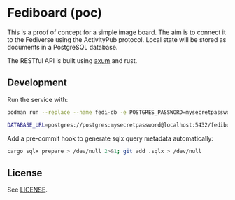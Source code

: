 # Fediboard (poc)

 This is a proof of concept for a simple image board. The aim is to connect it to the Fediverse using the ActivityPub protocol. Local state will be stored as documents in a PostgreSQL database.

 The RESTful API is built using [axum](https://github.com/tokio-rs/axum) and rust.

 ## Development

Run the service with:
```bash
podman run --replace --name fedi-db -e POSTGRES_PASSWORD=mysecretpassword -e POSTGRES_DB=fediboard -p 5432:5432 -d docker.io/postgres:17

DATABASE_URL=postgres://postgres:mysecretpassword@localhost:5432/fediboard cargo run
```

Add a pre-commit hook to generate sqlx query metadata automatically:
```bash
cargo sqlx prepare > /dev/null 2>&1; git add .sqlx > /dev/null
```

 ## License
 See [LICENSE](LICENSE).